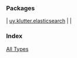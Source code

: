 


### Packages


| [uy.klutter.elasticsearch](uy.klutter.elasticsearch/index.md) |  |


### Index

[All Types](alltypes/index.md)